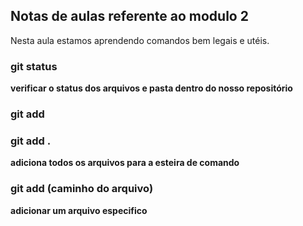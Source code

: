 ## Notas de aulas referente ao modulo 2

Nesta aula estamos aprendendo comandos bem legais e utéis. 


### git status 
**verificar o status dos arquivos e pasta dentro do nosso repositório**


### git add 

### git add . 

**adiciona todos os arquivos para a esteira de comando**

### git add (caminho do arquivo)

**adicionar um arquivo especifico**